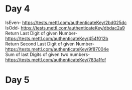 # Day 4
IsEven- https://tests.mettl.com/authenticateKey/2bd025dc <br/>
IsOdd- https://tests.mettl.com/authenticateKey/dbdac2a9 <br/>
Return Last Digit of given Number- https://tests.mettl.com/authenticateKey/454f012b <br/>
Return Second Last Digit of given Number- https://tests.mettl.com/authenticateKey/9f87004e <br/>
Sum of last Digits of given two numbers- https://tests.mettl.com/authenticateKey/783a1fcf <br/>

# Day 5
